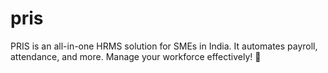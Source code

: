# pris
PRIS is an all-in-one HRMS solution for SMEs in India. It automates payroll, attendance, and more. Manage your workforce effectively! 🌟
